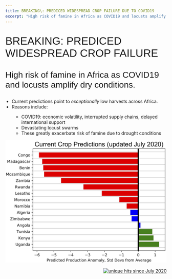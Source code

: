 ```yaml
---
title: BREAKING\: PREDICED WIDESPREAD CROP FAILURE DUE TO COVID19
excerpt: "High risk of famine in Africa as COVID19 and locusts amplify dry conditions"
---
```


<p style="font-family: arial, sanserif; font-size:25pt">
BREAKING: PREDICED WIDESPREAD CROP FAILURE
</p>
<p style="font-family: arial, sanserif; font-size:20pt">
High risk of famine in Africa as COVID19 and locusts amplify dry conditions.
</p>

<p style="font-family: arial, sanserif; font-size:18pt">
<ul style="PADDING-LEFT: 20px">
  <li>Current predictions point to <i>exceptionally</i> low harvests across Africa.</li>
  <li>Reasons include:</li>
  <ul style="PADDING-LEFT: 30px">
   <li>COVID19: economic volatility, interrupted supply chains, delayed international support</li>
   <li>Devastating locust swarms</li>
   <li>These greatly exacerbate risk of famine due to drought conditions</li>
  </ul>
</ul>
</p>

<img src="/pic/predicted_african_yields_july2020.jpg" style="width:600px;" border="0">


<p align="right">
<a href="http://www.hitwebcounter.com">
<img src="https://hitwebcounter.com/counter/counter.php?page=7542783&style=0006&nbdigits=5&type=ip&initCount=0" title="unique hits since July 2020" border="0" ></a>


